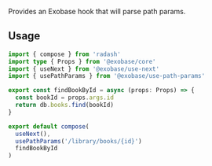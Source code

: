Provides an Exobase hook that will parse path params.

## Usage

```ts
import { compose } from 'radash'
import type { Props } from '@exobase/core'
import { useNext } from '@exobase/use-next'
import { usePathParams } from '@exobase/use-path-params'

export const findBookById = async (props: Props) => {
  const bookId = props.args.id
  return db.books.find(bookId)
}

export default compose(
  useNext(),
  usePathParams('/library/books/{id}')
  findBookById
)
```
